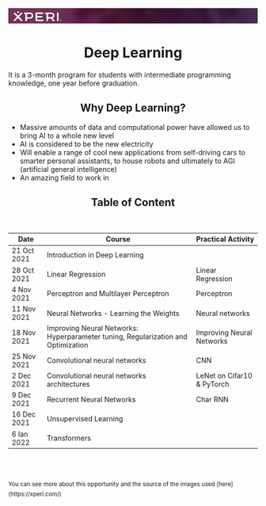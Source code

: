 <div align="center">
  <img width="1188" alt="Xperi banner" src="https://github.com/DenisaXXIV/Scholarships-Internships/blob/master/Xperi/util/banner.png">
  <h1>Deep Learning</h1>
</div>
<p>It is a 3-month program for students with intermediate programming knowledge, one year before graduation.</p>

<div align="center">
<h2>Why Deep Learning?</h2>
</div>
<ul>
<li>Massive amounts of data and computational power have allowed us to bring AI to a whole new level</li>
<li>AI is considered to be the new electricity</li>
<li>Will enable a range of cool new applications from self-driving cars to smarter personal assistants, to house robots and ultimately to AGI (artificial general intelligence)</li>
<li>An amazing field to work in</li>
</ul>

<div align="center">
<h2>Table of Content</h2>
</div>
<br>

| Date | Course | Practical Activity |
|------|--------|--------------------|
| 21 Oct 2021 | Introduction in Deep Learning | |
| 28 Oct 2021 | Linear Regression | Linear Regression |
| 4 Nov 2021  | Perceptron and Multilayer Perceptron| Perceptron |
| 11 Nov 2021 | Neural Networks - Learning the Weights | Neural networks |
| 18 Nov 2021 | Improving Neural Networks: Hyperparameter tuning, Regularization and Optimization | Improving Neural Networks |
| 25 Nov 2021 | Convolutional neural networks | CNN |
| 2 Dec 2021  | Convolutional neural networks architectures | LeNet on Cifar10 & PyTorch |
| 9 Dec 2021  | Recurrent Neural Networks | Char RNN |
| 16 Dec 2021 | Unsupervised Learning | |
| 6 Ian 2022  | Transformers | |

<br>
<br>
<br>
<sup>You can see more about this opportunity and the source of the images used [here](https://xperi.com/)</sup>
